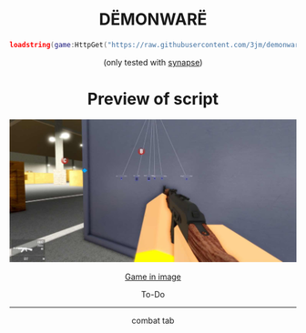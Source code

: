 <div align="center">
<h1>DËMONWARË</h1>

```lua
loadstring(game:HttpGet("https://raw.githubusercontent.com/3jm/demonware/main/main.lua"))()
```


(only tested with [synapse](https://x.synapse.to/))

# Preview of script

![image](https://github.com/3jm/demonware/blob/main/IMG_6139.jpg)

[Game in image](https://www.roblox.com/games/10119617028/Airsoft-Center)


To-Do
  <hr />
combat tab
